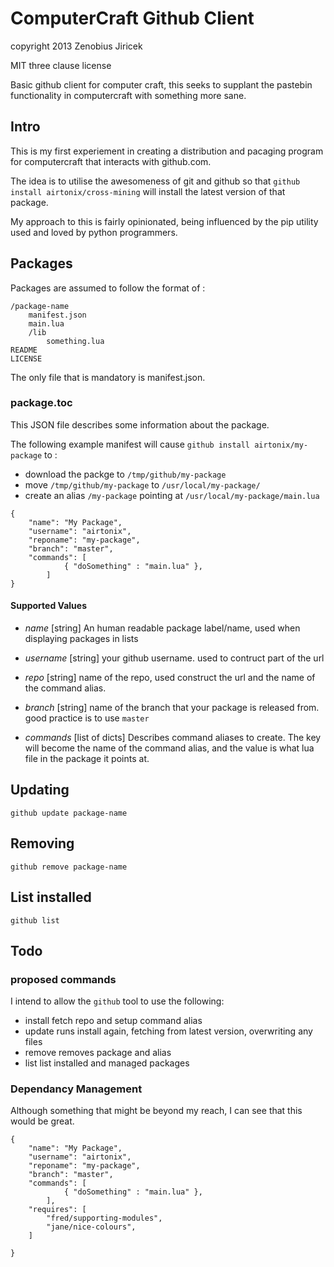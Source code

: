 # ComputerCraft Github Client

copyright 2013 Zenobius Jiricek

MIT three clause license

Basic github client for computer craft, this seeks to supplant the pastebin functionality in 
computercraft with something more sane.



## Intro

This is my first experiement in creating a distribution and pacaging program for computercraft 
that interacts with github.com.

The idea is to utilise the awesomeness of git and github so that `github install airtonix/cross-mining` 
will install the latest version of that package.

My approach to this is fairly opinionated, being influenced by the pip utility used and loved by 
python programmers.


## Packages

Packages are assumed to follow the format of :

```
/package-name
    manifest.json
    main.lua
    /lib
        something.lua
README
LICENSE
```

The only file that is mandatory is manifest.json.


### package.toc

This JSON file describes some information about the package.


The following example manifest will cause `github install airtonix/my-package` to :
* download the packge to `/tmp/github/my-package`
* move `/tmp/github/my-package` to `/usr/local/my-package/`
* create an alias `/my-package` pointing at `/usr/local/my-package/main.lua`

```
{
    "name": "My Package",
    "username": "airtonix",
    "reponame": "my-package",
    "branch": "master",
    "commands": [
            { "doSomething" : "main.lua" },
        ]
}
```


#### Supported Values

* *name* [string]
An human readable package label/name, used when displaying packages in lists

* *username* [string]
your github username. used to contruct part of the url

* *repo* [string]
name of the repo, used construct the url and the name of the command alias.

* *branch* [string]
name of the branch that your package is released from. good practice is to use `master`

* *commands* [list of dicts]
Describes command aliases to create.
The key will become the name of the command alias, and the value is what lua file in the package it points at.



## Updating

	github update package-name

## Removing

	github remove package-name

## List installed

	github list



## Todo

### proposed commands

I intend to allow the `github` tool to use the following:

* install
	fetch repo and setup command alias
* update
	runs install again, fetching from latest version, overwriting any files
* remove
	removes package and alias
* list
	list installed and managed packages


### Dependancy Management

Although something that might be beyond my reach, I can see that this would be great.

```
{
	"name": "My Package",
	"username": "airtonix",
	"reponame": "my-package",
	"branch": "master",
	"commands": [
			{ "doSomething" : "main.lua" },
		],
	"requires": [
		"fred/supporting-modules",
		"jane/nice-colours",
	]

}
```
